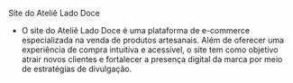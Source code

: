 Site do Ateliê Lado Doce
- O site do Ateliê Lado Doce é uma plataforma de e-commerce especializada na venda de produtos artesanais. Além de oferecer uma experiência de compra intuitiva e acessível, o site tem como objetivo atrair novos clientes e fortalecer a presença digital da marca por meio de estratégias de divulgação.
